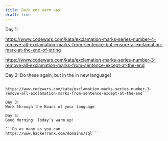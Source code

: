 ```yaml
---
title: Back end warm ups
draft: true
---
```



Day 1: 

https://www.codewars.com/kata/exclamation-marks-series-number-4-remove-all-exclamation-marks-from-sentence-but-ensure-a-exclamation-mark-at-the-end-of-string

https://www.codewars.com/kata/exclamation-marks-series-number-3-remove-all-exclamation-marks-from-sentence-except-at-the-end

Day 2: 
Do these again, but in the in new language!
 ```https://www.codewars.com/kata/exclamation-marks-series-number-4-remove-all-exclamation-marks-from-sentence-but-ensure-a-exclamation-mark-at-the-end-of-string

https://www.codewars.com/kata/exclamation-marks-series-number-3-remove-all-exclamation-marks-from-sentence-except-at-the-end```

Day 3:
Work through the Koans of your language

Day 4: 
Good Morning! Today’s warm up!
 
```Do as many as you can 
https://www.hackerrank.com/domains/sql```
